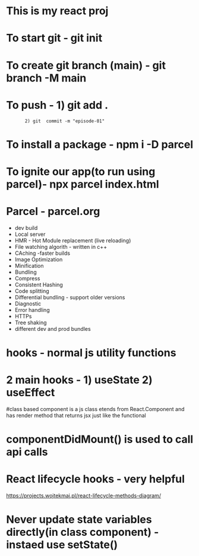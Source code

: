 # This is my react proj

# To start git  - git init

# To create git branch (main) -  git branch -M main

# To push -  1) git add .
           2) git  commit -m "episode-01"


# To install a package - npm i -D parcel

# To ignite our app(to run using parcel)- npx parcel index.html

# Parcel - parcel.org
- dev build
- Local server
- HMR -  Hot Module replacement (live reloading)
- File watching algorith - written in c++
- CAching -faster builds
- Image Optimization
- Minification
- Bundling
- Compress
- Consistent Hashing
- Code splitting
- Differential bundling - support older versions
- Diagnostic
- Error handling
- HTTPs 
- Tree shaking
- different dev and prod bundles



# hooks - normal js utility functions
# 2 main hooks - 1) useState  2) useEffect

#class based component is a js class etends from React.Component and has render method that returns jsx just like the functional 

# componentDidMount() is used to call api calls

# React lifecycle hooks - very helpful
  https://projects.wojtekmaj.pl/react-lifecycle-methods-diagram/

# Never update state variables directly(in class component) - instaed use setState()